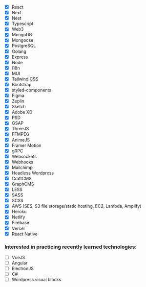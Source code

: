 - [x] React
- [x] Next
- [x] Nest
- [x] Typescript
- [x] Web3
- [x] MongoDB
- [x] Mongoose
- [x] PostgreSQL
- [x] Golang
- [x] Express
- [x] Node
- [x] i18n
- [x] MUI
- [x] Tailwind CSS
- [x] Bootstrap
- [x] styled-components
- [x] Figma
- [x] Zeplin
- [x] Sketch
- [x] Adobe XD
- [x] PSD
- [x] GSAP
- [x] ThreeJS
- [x] FFMPEG
- [x] AnimeJS
- [x] Framer Motion
- [x] gRPC
- [x] Websockets
- [x] Webhooks
- [x] Mailchimp
- [x] Headless Wordpress
- [x] CraftCMS
- [x] GraphCMS
- [x] LESS
- [x] SASS
- [x] SCSS
- [x] AWS (SES, S3 file storage/static hosting, EC2, Lambda, Amplify)
- [x] Heroku
- [x] Netlify
- [x] Firebase
- [x] Vercel
- [x] React Native

### Interested in practicing recently learned technologies:

- [ ] VueJS
- [ ] Angular
- [ ] ElectronJS
- [ ] C#
- [ ] Wordpress visual blocks
